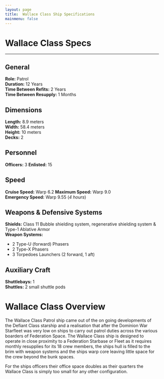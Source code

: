 ```yaml
---
layout: page
title:  Wallace Class Ship Specifications
mainmenu: false
---
```


# Wallace Class Specs
---
## General
**Role:** Patrol  
**Duration:** 12 Years  
**Time Between Refits:** 2 Years  
**Time Between Resupply:** 1 Months
## Dimensions
**Length:** 8.9 meters  
**Width:** 58.4 meters  
**Height:** 10 meters  
**Decks:** 2
## Personnel
**Officers:** 3
**Enlisted:** 15
## Speed
**Cruise Speed:** Warp 6.2
**Maximum Speed:** Warp 9.0  
**Emergency Speed:** Warp 9.55 (*4 hours*)
## Weapons & Defensive Systems
**Shields:** Class 11 Bubble shielding system, regenerative shielding system & Type-1 Ablative Armor  
**Weapon Systems:**
* 2 Type-U (forward) Phasers
* 2 Type-X Phasers
* 3 Torpedoes Launchers (2 forward, 1 aft)

## Auxiliary Craft
**Shuttlebays:** 1  
**Shuttles:** 2 small shuttle pods

# Wallace Class Overview

The Wallace Class Patrol ship came out of the on going developments of the Defiant Class starship and a realisation that after the Dominion War Starfleet was very low on ships to carry out patrol duties across the various boarders of Federation Space. The Wallace Class ship is designed to operate in close proximity to a Federation Starbase or Fleet as it requires monthly resupplies for its 18 crew members, the ships hull is filled to the brim with weapon systems and the ships warp core leaving little space for the crew beyond the bunk spaces.

For the ships officers their office space doubles as their quarters the Wallace Class is simply too small for any other configuration.